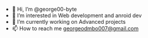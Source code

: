 - 👋 Hi, I’m @george00-byte
- 👀 I’m interested in Web development and anroid dev
- 🌱 I’m currently working on Advanced projects
- 📫 How to reach me georgeodmbo007@gmail.com

<!---
george00-byte/george00-byte is a ✨ special ✨ repository because its `README.md` (this file) appears on your GitHub profile.
You can click the Preview link to take a look at your changes.
--->
